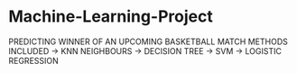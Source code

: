 # Machine-Learning-Project
PREDICTING WINNER OF AN UPCOMING BASKETBALL MATCH
METHODS INCLUDED
-> KNN NEIGHBOURS
-> DECISION TREE
-> SVM
-> LOGISTIC REGRESSION
